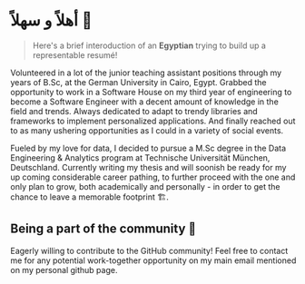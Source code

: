 # أهلاً و سهلاً 👋

> Here's a brief interoduction of an **Egyptian** trying to build up a representable resumé!

Volunteered in a lot of the junior teaching assistant positions through my years of B.Sc, at the German University in Cairo, Egypt. Grabbed the opportunity to work in a Software House on my third year of engineering to become a Software Engineer with a decent amount of knowledge in the field and trends. Always dedicated to adapt to trendy libraries and frameworks to implement personalized applications. And finally reached out to as many ushering opportunities as I could in a variety of social events.

Fueled by my love for data, I decided to pursue a M.Sc degree in the Data Engineering & Analytics program at Technische Universität München, Deutschland. Currently writing my thesis and will soonish be ready for my up coming considerable career pathing, to further proceed with the one and only plan to grow, both academically and personally - in order to get the chance to leave a memorable footprint 🏗️.

## Being a part of the community 🌠

Eagerly willing to contribute to the GitHub community!
Feel free to contact me for any potential work-together opportunity on my main email mentioned on my personal github page.
